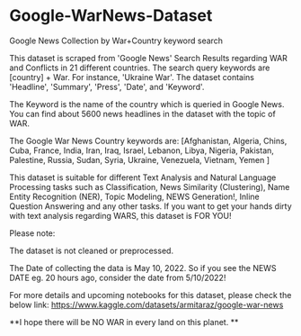 # Google-WarNews-Dataset
Google News Collection  by  War+Country keyword search

This dataset is scraped from 'Google News' Search Results regarding WAR and Conflicts in 21 different countries. The search query keywords are [country] + War. For instance, 'Ukraine War'. The dataset contains 'Headline', 'Summary', 'Press', 'Date', and 'Keyword'.

The Keyword is the name of the country which is queried in Google News. You can find about 5600 news headlines in the dataset with the topic of WAR. 

The Google War News Country keywords are:
[Afghanistan, Algeria, Chins, Cuba, France, India, Iran, Iraq, Israel, Lebanon, Libya, Nigeria, Pakistan, Palestine, Russia, Sudan, Syria, Ukraine, Venezuela, Vietnam, Yemen ]

This dataset is suitable for different Text Analysis and Natural Language Processing tasks such as Classification, News Similarity (Clustering), Name Entity Recognition (NER), Topic Modeling, NEWS Generation!, Inline Question Answering and any other tasks.
If you want to get your hands dirty with text analysis regarding WARS, this dataset is FOR YOU!

Please note:

The dataset is not cleaned or preprocessed.

The Date of collecting the data is May 10, 2022. So if you see the NEWS DATE eg. 20 hours ago, consider the date from 5/10/2022!

For more details and upcoming notebooks for this dataset, please check the below link: 
https://www.kaggle.com/datasets/armitaraz/google-war-news

**I hope there will be NO WAR in every land on this planet. **
